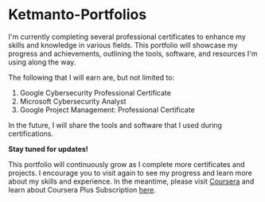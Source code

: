 # Ketmanto-Portfolios

I'm currently completing several professional certificates to enhance my skills and knowledge in various fields. This portfolio will showcase my progress and achievements, outlining the tools, software, and resources I'm using along the way. 

The following that I will earn are, but not limited to:
1. Google Cybersecurity Professional Certificate
2. Microsoft Cybersecurity Analyst
3. Google Project Management: Professional Certificate

In the future, I will share the tools and software that I used during certifications. 

**Stay tuned for updates!**

This portfolio will continuously grow as I complete more certificates and projects. I encourage you to visit again to see my progress and learn more about my skills and experience.
In the meantime, please visit [Coursera](https://www.coursera.org/) and learn about Coursera Plus Subscription [here](https://www.coursera.org/courseraplus). 
